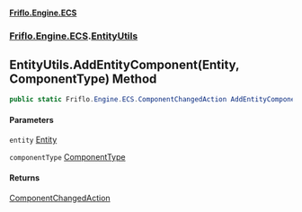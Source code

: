 #### [Friflo.Engine.ECS](index.md 'index')
### [Friflo.Engine.ECS](Friflo.Engine.ECS.md 'Friflo.Engine.ECS').[EntityUtils](EntityUtils.md 'Friflo.Engine.ECS.EntityUtils')

## EntityUtils.AddEntityComponent(Entity, ComponentType) Method

```csharp
public static Friflo.Engine.ECS.ComponentChangedAction AddEntityComponent(Friflo.Engine.ECS.Entity entity, Friflo.Engine.ECS.ComponentType componentType);
```
#### Parameters

<a name='Friflo.Engine.ECS.EntityUtils.AddEntityComponent(Friflo.Engine.ECS.Entity,Friflo.Engine.ECS.ComponentType).entity'></a>

`entity` [Entity](Entity.md 'Friflo.Engine.ECS.Entity')

<a name='Friflo.Engine.ECS.EntityUtils.AddEntityComponent(Friflo.Engine.ECS.Entity,Friflo.Engine.ECS.ComponentType).componentType'></a>

`componentType` [ComponentType](ComponentType.md 'Friflo.Engine.ECS.ComponentType')

#### Returns
[ComponentChangedAction](ComponentChangedAction.md 'Friflo.Engine.ECS.ComponentChangedAction')